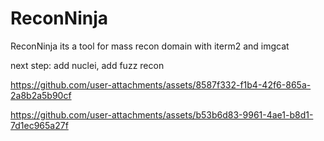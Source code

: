 # ReconNinja

ReconNinja its a tool for mass recon domain with iterm2 and imgcat

next step: add nuclei, add fuzz recon


https://github.com/user-attachments/assets/8587f332-f1b4-42f6-865a-2a8b2a5b90cf


https://github.com/user-attachments/assets/b53b6d83-9961-4ae1-b8d1-7d1ec965a27f

